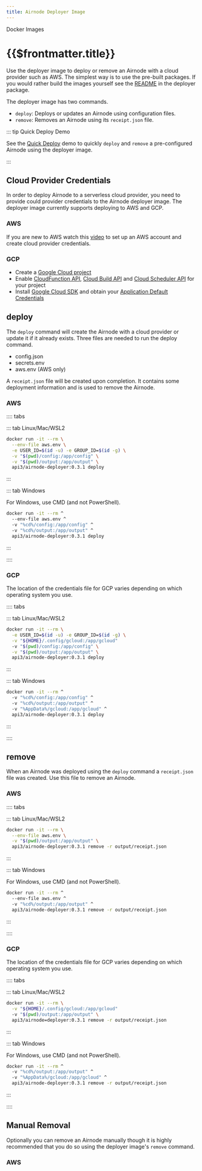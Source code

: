 ```yaml
---
title: Airnode Deployer Image
---
```


<TitleSpan>Docker Images</TitleSpan>

# {{$frontmatter.title}}

<TocHeader />
<TOC class="table-of-contents" :include-level="[2,3]" />

Use the deployer image to deploy or remove an Airnode with a cloud provider such
as AWS. The simplest way is to use the pre-built packages. If you would rather
build the images yourself see the
[README](https://github.com/api3dao/airnode/tree/v0.3/packages/airnode-deployer/docker)
in the deployer package.

The deployer image has two commands.

- `deploy`: Deploys or updates an Airnode using configuration files.
- `remove`: Removes an Airnode using its `receipt.json` file.

::: tip Quick Deploy Demo

See the [Quick Deploy](../tutorial/) demo to quickly `deploy` and `remove` a
pre-configured Airnode using the deployer image.

:::

## Cloud Provider Credentials

In order to deploy Airnode to a serverless cloud provider, you need to provide
could provider credentials to the Airnode deployer image. The deployer image
currently supports deploying to AWS and GCP.

### AWS

If you are new to AWS watch this
[video](https://www.youtube.com/watch?v=KngM5bfpttA) to set up an AWS account
and create cloud provider credentials.

### GCP

- Create a
  [Google Cloud project](https://cloud.google.com/resource-manager/docs/creating-managing-projects)
- Enable
  [CloudFunction API](https://console.cloud.google.com/apis/library/cloudfunctions.googleapis.com),
  [Cloud Build API](https://console.cloud.google.com/apis/library/cloudbuild.googleapis.com)
  and
  [Cloud Scheduler API](https://console.cloud.google.com/apis/library/cloudscheduler.googleapis.com)
  for your project
- Install [Google Cloud SDK](https://cloud.google.com/sdk/docs/install) and
  obtain your
  [Application Default Credentials](https://cloud.google.com/sdk/gcloud/reference/auth/application-default/login)

## deploy

The `deploy` command will create the Airnode with a cloud provider or update it
if it already exists. Three files are needed to run the deploy command.

- config.json
- secrets.env
- aws.env (AWS only)

A `receipt.json` file will be created upon completion. It contains some
deployment information and is used to remove the Airnode.

<DeployerPermissionsWarning/>

### AWS

:::: tabs

::: tab Linux/Mac/WSL2

```sh
docker run -it --rm \
  --env-file aws.env \
  -e USER_ID=$(id -u) -e GROUP_ID=$(id -g) \
  -v "$(pwd)/config:/app/config" \
  -v "$(pwd)/output:/app/output" \
  api3/airnode-deployer:0.3.1 deploy
```

:::

::: tab Windows

For Windows, use CMD (and not PowerShell).

```sh
docker run -it --rm ^
  --env-file aws.env ^
  -v "%cd%/config:/app/config" ^
  -v "%cd%/output:/app/output" ^
  api3/airnode-deployer:0.3.1 deploy
```

:::

::::

### GCP

The location of the credentials file for GCP varies depending on which operating
system you use.

:::: tabs

::: tab Linux/Mac/WSL2

```sh
docker run -it --rm \
  -e USER_ID=$(id -u) -e GROUP_ID=$(id -g) \
  -v "${HOME}/.config/gcloud:/app/gcloud"
  -v "$(pwd)/config:/app/config" \
  -v "$(pwd)/output:/app/output" \
  api3/airnode-deployer:0.3.1 deploy
```

:::

::: tab Windows

```sh
docker run -it --rm ^
  -v "%cd%/config:/app/config" ^
  -v "%cd%/output:/app/output" ^
  -v "%AppData%/gcloud:/app/gcloud" ^
  api3/airnode-deployer:0.3.1 deploy
```

:::

::::

## remove

When an Airnode was deployed using the `deploy` command a `receipt.json` file
was created. Use this file to remove an Airnode.

### AWS

:::: tabs

::: tab Linux/Mac/WSL2

```sh
docker run -it --rm \
  --env-file aws.env \
  -v "$(pwd)/output:/app/output" \
  api3/airnode-deployer:0.3.1 remove -r output/receipt.json
```

:::

::: tab Windows

For Windows, use CMD (and not PowerShell).

```sh
docker run -it --rm ^
  --env-file aws.env ^
  -v "%cd%/output:/app/output" ^
  api3/airnode-deployer:0.3.1 remove -r output/receipt.json
```

:::

::::

### GCP

The location of the credentials file for GCP varies depending on which operating
system you use.

:::: tabs

::: tab Linux/Mac/WSL2

```sh
docker run -it --rm \
  -v "${HOME}/.config/gcloud:/app/gcloud"
  -v "$(pwd)/output:/app/output" \
  api3/airnode=deployer:0.3.1 remove -r output/receipt.json
```

:::

::: tab Windows

For Windows, use CMD (and not PowerShell).

```sh
docker run -it --rm ^
  -v "%cd%/output:/app/output" ^
  -v "%AppData%/gcloud:/app/gcloud" ^
  api3/airnode-deployer:0.3.1 remove -r output/receipt.json
```

:::

::::

## Manual Removal

Optionally you can remove an Airnode manually though it is highly recommended
that you do so using the deployer image's `remove` command.

### AWS

<DeleteAirnodeAws/>

